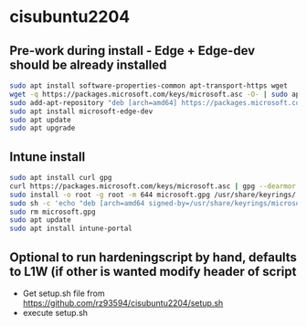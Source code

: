 # cisubuntu2204

## Pre-work during install -  Edge + Edge-dev should be already installed
```bash
sudo apt install software-properties-common apt-transport-https wget
wget -q https://packages.microsoft.com/keys/microsoft.asc -O- | sudo apt-key add -
sudo add-apt-repository "deb [arch=amd64] https://packages.microsoft.com/repos/edge stable main"
sudo apt install microsoft-edge-dev
sudo apt update
sudo apt upgrade
```

## Intune install
```bash
sudo apt install curl gpg
curl https://packages.microsoft.com/keys/microsoft.asc | gpg --dearmor > microsoft.gpg
sudo install -o root -g root -m 644 microsoft.gpg /usr/share/keyrings/
sudo sh -c 'echo "deb [arch=amd64 signed-by=/usr/share/keyrings/microsoft.gpg] https://packages.microsoft.com/ubuntu/22.04/prod jammy main" > /etc/apt/sources.list.d/microsoft-ubuntu-jammy-prod.list'
sudo rm microsoft.gpg
sudo apt update
sudo apt install intune-portal
```

## Optional to run hardeningscript by hand, defaults to L1W (if other is wanted modify header of script

* Get setup.sh file from https://github.com/rz93594/cisubuntu2204/setup.sh
* execute setup.sh

